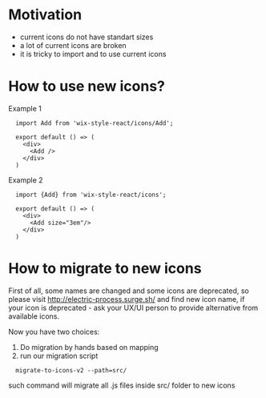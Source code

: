 # Motivation

* current icons do not have standart sizes
* a lot of current icons are broken
* it is tricky to import and to use current icons

# How to use new icons?

Example 1
```
  import Add from 'wix-style-react/icons/Add';

  export default () => (
    <div>
      <Add />
    </div>
  )
```

Example 2
```
  import {Add} from 'wix-style-react/icons';

  export default () => (
    <div>
      <Add size="3em"/>
    </div>
  )
```

# How to migrate to new icons

First of all, some names are changed and some icons are deprecated, so please visit http://electric-process.surge.sh/ and find new icon name, if your icon is deprecated - ask your UX/UI person to provide alternative from available icons.

Now you have two choices:
1) Do migration by hands based on mapping
2) run our migration script
```
  migrate-to-icons-v2 --path=src/
```
such command will migrate all .js files inside src/ folder to new icons

